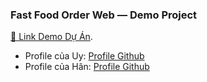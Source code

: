### Fast Food Order Web — Demo Project  
[🔗 Link Demo Dự Án](https://gia-uy.github.io/fast_food/).

- Profile của Uy: [Profile Github](https://gia-uy.github.io/)
- Profile của Hân: [Profile Github](https://hanari05.github.io/profile/)

